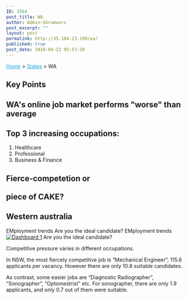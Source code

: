 ```yaml
---
ID: 1564
post_title: WA
author: Admin-Skrumworx
post_excerpt: ""
layout: post
permalink: http://35.184.23.199/wa/
published: true
post_date: 2018-04-22 05:57:30
---
```

<p><a style="color: #1da7e2;" href="http://letsettle.net.au/">Home</a> &gt; <a style="color: #1da7e2;" href="http://letsettle.net.au/states/">States</a> &gt; WA</p>		
			<h2>Key Points</h2>		
			<h2>WA's online job market performs "worse" than average</h2>		
			<h2>Top 3 increasing occupations:</h2>		
		<ol><li>Healthcare</li><li style="text-align: left;">Professional</li><li style="text-align: left;">Business &amp; Finance</li></ol>		
			<h2>Fierce-competetion or<br><br>piece of CAKE?</h2>		
			<h2>Western australia</h2>		
									EMployment trends
									Are you the ideal candidate?
									EMployment trends
					<noscript><a href='#'><img alt='Dashboard 1 ' src='https:&#47;&#47;public.tableau.com&#47;static&#47;images&#47;st&#47;state_WA_1&#47;Dashboard1&#47;1_rss.png' style='border: none' /></a></noscript><object class='tableauViz'  style='display:none;'><param name='host_url' value='https%3A%2F%2Fpublic.tableau.com%2F' /> <param name='embed_code_version' value='3' /> <param name='site_root' value='' /><param name='name' value='state_WA_1&#47;Dashboard1' /><param name='tabs' value='no' /><param name='toolbar' value='yes' /><param name='static_image' value='https:&#47;&#47;public.tableau.com&#47;static&#47;images&#47;st&#47;state_WA_1&#47;Dashboard1&#47;1.png' /> <param name='animate_transition' value='yes' /><param name='display_static_image' value='yes' /><param name='display_spinner' value='yes' /><param name='display_overlay' value='yes' /><param name='display_count' value='yes' /></object>                
									Are you the ideal candidate?
					<p>Competitive pressure varies in different occupations.</p><p>In NSW, the most fiercely competitive job is &#8220;Mechanical Engineer&#8221;, 115.6 applicants per vacancy. However there are only 10.8 suitable candidates.</p><p>As contrast, some easier jobs are &#8220;Diagnostic Radiographer&#8221;, &#8220;Sonographer&#8221;, &#8220;Optomestrist&#8221; etc. For sonographer, there are only 1.9 applicants, and only 0.7 out of them were suitable.</p>